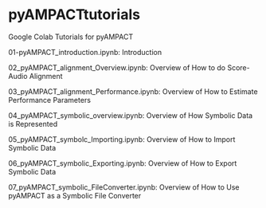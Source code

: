 # pyAMPACTtutorials
Google Colab Tutorials for pyAMPACT

01-pyAMPACT_introduction.ipynb: Introduction

02_pyAMPACT_alignment_Overview.ipynb: Overview of How to do Score-Audio Alignment 

03_pyAMPACT_alignment_Performance.ipynb: Overview of How to Estimate Performance Parameters

04_pyAMPACT_symbolic_overview.ipynb: Overview of How Symbolic Data is Represented

05_pyAMPACT_symbolc_Importing.ipynb: Overview of How to Import Symbolic Data

06_pyAMPACT_symbolic_Exporting.ipynb: Overview of How to Export Symbolic Data

07_pyAMPACT_symbolic_FileConverter.ipynb: Overview of How to Use pyAMPACT as a Symbolic File Converter
